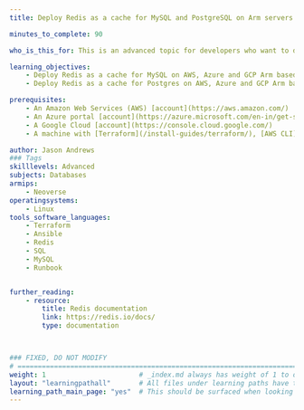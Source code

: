 ```yaml
---
title: Deploy Redis as a cache for MySQL and PostgreSQL on Arm servers

minutes_to_complete: 90   

who_is_this_for: This is an advanced topic for developers who want to deploy Redis as a cache on Arm based virtual machines.

learning_objectives: 
    - Deploy Redis as a cache for MySQL on AWS, Azure and GCP Arm based instance
    - Deploy Redis as a cache for Postgres on AWS, Azure and GCP Arm based instance

prerequisites:
    - An Amazon Web Services (AWS) [account](https://aws.amazon.com/)
    - An Azure portal [account](https://azure.microsoft.com/en-in/get-started/azure-portal)
    - A Google Cloud [account](https://console.cloud.google.com/)
    - A machine with [Terraform](/install-guides/terraform/), [AWS CLI](/install-guides/aws-cli), [Google Cloud CLI](/install-guides/gcloud), [Azure CLI](/install-guides/azure-cli), [AWS IAM authenticator](https://docs.aws.amazon.com/eks/latest/userguide/install-aws-iam-authenticator.html), and [Ansible](/install-guides/ansible/) installed

author: Jason Andrews
### Tags
skilllevels: Advanced
subjects: Databases
armips:
    - Neoverse
operatingsystems:
    - Linux
tools_software_languages:
    - Terraform
    - Ansible
    - Redis
    - SQL
    - MySQL
    - Runbook


further_reading:
    - resource:
        title: Redis documentation
        link: https://redis.io/docs/
        type: documentation



### FIXED, DO NOT MODIFY
# ================================================================================
weight: 1                       # _index.md always has weight of 1 to order correctly
layout: "learningpathall"       # All files under learning paths have this same wrapper
learning_path_main_page: "yes"  # This should be surfaced when looking for related content. Only set for _index.md of learning path content.
---
```


